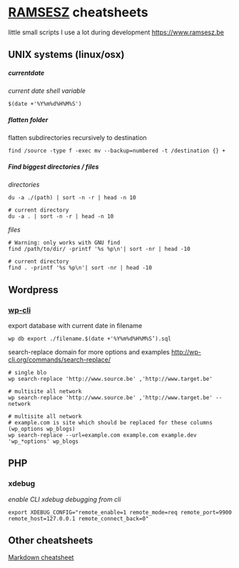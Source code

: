 # [RAMSESZ](https://www.ramsesz.be) cheatsheets
little small scripts I use a lot during development
https://www.ramsesz.be


## UNIX systems (linux/osx)
##### currentdate
_current date  shell variable_
```shell
$(date +'%Y%m%d%H%M%S')
```
##### flatten folder
flatten subdirectories recursively to destination
```shell
find /source -type f -exec mv --backup=numbered -t /destination {} +
```
##### Find biggest directories / files
_directories_
```shell
du -a ./(path) | sort -n -r | head -n 10

# current directory
du -a . | sort -n -r | head -n 10
```
_files_
```shell
# Warning: only works with GNU find
find /path/to/dir/ -printf '%s %p\n'| sort -nr | head -10

# current directory
find . -printf '%s %p\n'| sort -nr | head -10
```



## Wordpress
### [wp-cli](http://wp-cli.org)
export database with current date in filename
```shell
wp db export ./filename.$(date +'%Y%m%d%H%M%S’).sql
```
search-replace domain
for more options and examples
http://wp-cli.org/commands/search-replace/

```shell
# single blo
wp search-replace 'http://www.source.be' ‚'http://www.target.be'

# multisite all network
wp search-replace 'http://www.source.be' ‚'http://www.target.be' --network

# multisite all network
# example.com is site which should be replaced for these columns (wp_options wp_blogs)
wp search-replace --url=example.com example.com example.dev 'wp_*options' wp_blogs
```



## PHP
### xdebug

_enable CLI xdebug debugging from cli_
```shell
export XDEBUG_CONFIG="remote_enable=1 remote_mode=req remote_port=9900 remote_host=127.0.0.1 remote_connect_back=0"
```



## Other cheatsheets
[Markdown cheatsheet](https:#github.com/adam-p/markdown-here/wiki/Markdown-Cheatsheet)

